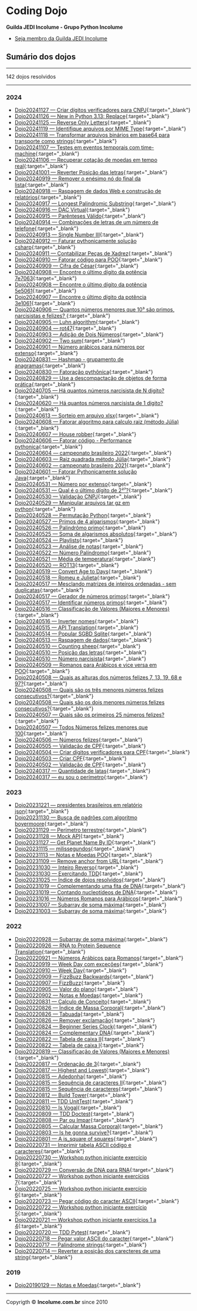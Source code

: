 # Coding Dojo

**Guilda JEDI Incolume - Grupo Python Incolume**

- [Seja membro da Guilda JEDI Incolume](https://discord.gg/eBNamXVtBW)

## Sumário dos dojos

---

142 dojos resolvidos

---



### 2024

 - [Dojo20241127 &#8212; Criar dígitos verificadores para CNPJ](https://github.com/incolume-jedi/coding-dojo/tree/dev/incolume/py/coding_dojo_jedi/dojo20241127/README.md){:target="_blank"}
 - [Dojo20241126 &#8212; New in Python 3.13: Replace](https://github.com/incolume-jedi/coding-dojo/tree/dev/incolume/py/coding_dojo_jedi/dojo20241126/README.md){:target="_blank"}
 - [Dojo20241125 &#8212; Reverse Only Letters](https://github.com/incolume-jedi/coding-dojo/tree/dev/incolume/py/coding_dojo_jedi/dojo20241125/README.md){:target="_blank"}
 - [Dojo20241119 &#8212; Identifique arquivos por MIME Type](https://github.com/incolume-jedi/coding-dojo/tree/dev/incolume/py/coding_dojo_jedi/dojo20241119/README.md){:target="_blank"}
 - [Dojo20241118 &#8212; Transformar arquivos binários em base64 para transporte como strings](https://github.com/incolume-jedi/coding-dojo/tree/dev/incolume/py/coding_dojo_jedi/dojo20241118/README.md){:target="_blank"}
 - [Dojo20241107 &#8212; Testes em eventos temporais com time-machine](https://github.com/incolume-jedi/coding-dojo/tree/dev/incolume/py/coding_dojo_jedi/dojo20241107/README.md){:target="_blank"}
 - [Dojo20241106 &#8212; Recuperar cotação de moedas em tempo real](https://github.com/incolume-jedi/coding-dojo/tree/dev/incolume/py/coding_dojo_jedi/dojo20241106/README.md){:target="_blank"}
 - [Dojo20241001 &#8212; Reverter Posição das letras](https://github.com/incolume-jedi/coding-dojo/tree/dev/incolume/py/coding_dojo_jedi/dojo20241001/README.md){:target="_blank"}
 - [Dojo20240919 &#8212; Remover o enésimo nó do final da lista](https://github.com/incolume-jedi/coding-dojo/tree/dev/incolume/py/coding_dojo_jedi/dojo20240919/README.md){:target="_blank"}
 - [Dojo20240918 &#8212; Raspagem de dados Web e construção de relatórios](https://github.com/incolume-jedi/coding-dojo/tree/dev/incolume/py/coding_dojo_jedi/dojo20240918/README.md){:target="_blank"}
 - [Dojo20240917 &#8212; Longest Palindromic Substring](https://github.com/incolume-jedi/coding-dojo/tree/dev/incolume/py/coding_dojo_jedi/dojo20240917/README.md){:target="_blank"}
 - [Dojo20240916 &#8212; DAC Virtual](https://github.com/incolume-jedi/coding-dojo/tree/dev/incolume/py/coding_dojo_jedi/dojo20240916/README.md){:target="_blank"}
 - [Dojo20240915 &#8212; Parênteses Válido](https://github.com/incolume-jedi/coding-dojo/tree/dev/incolume/py/coding_dojo_jedi/dojo20240915/README.md){:target="_blank"}
 - [Dojo20240914 &#8212; Combinações de letras de um número de telefone](https://github.com/incolume-jedi/coding-dojo/tree/dev/incolume/py/coding_dojo_jedi/dojo20240914/README.md){:target="_blank"}
 - [Dojo20240913 &#8212; Single Number III](https://github.com/incolume-jedi/coding-dojo/tree/dev/incolume/py/coding_dojo_jedi/dojo20240913/README.md){:target="_blank"}
 - [Dojo20240912 &#8212; Faturar pythonicamente solução csharp](https://github.com/incolume-jedi/coding-dojo/tree/dev/incolume/py/coding_dojo_jedi/dojo20240912/README.md){:target="_blank"}
 - [Dojo20240911 &#8212; Contabilizar Peças de Xadrez](https://github.com/incolume-jedi/coding-dojo/tree/dev/incolume/py/coding_dojo_jedi/dojo20240911/README.md){:target="_blank"}
 - [Dojo20240910 &#8212; Fatorar código para POO](https://github.com/incolume-jedi/coding-dojo/tree/dev/incolume/py/coding_dojo_jedi/dojo20240910/README.md){:target="_blank"}
 - [Dojo20240909 &#8212; Cifra de César](https://github.com/incolume-jedi/coding-dojo/tree/dev/incolume/py/coding_dojo_jedi/dojo20240909/README.md){:target="_blank"}
 - [Dojo20240908 &#8212; Encontre o último dígito da potência 7e7063](https://github.com/incolume-jedi/coding-dojo/tree/dev/incolume/py/coding_dojo_jedi/dojo20240908/problem2.md){:target="_blank"}
 - [Dojo20240908 &#8212; Encontre o último dígito da potência 5e5061](https://github.com/incolume-jedi/coding-dojo/tree/dev/incolume/py/coding_dojo_jedi/dojo20240908/problem1.md){:target="_blank"}
 - [Dojo20240907 &#8212; Encontre o último dígito da potência 3e1061](https://github.com/incolume-jedi/coding-dojo/tree/dev/incolume/py/coding_dojo_jedi/dojo20240907/README.md){:target="_blank"}
 - [Dojo20240906 &#8212; Quantos números menores que 10³ são primos, narcisistas e felizes? ](https://github.com/incolume-jedi/coding-dojo/tree/dev/incolume/py/coding_dojo_jedi/dojo20240906/README.md){:target="_blank"}
 - [Dojo20240905 &#8212; Luhn algorithm](https://github.com/incolume-jedi/coding-dojo/tree/dev/incolume/py/coding_dojo_jedi/dojo20240905/README.md){:target="_blank"}
 - [Dojo20240904 &#8212; rot47](https://github.com/incolume-jedi/coding-dojo/tree/dev/incolume/py/coding_dojo_jedi/dojo20240904/README.md){:target="_blank"}
 - [Dojo20240903 &#8212; Adição de Dois Números](https://github.com/incolume-jedi/coding-dojo/tree/dev/incolume/py/coding_dojo_jedi/dojo20240903/README.md){:target="_blank"}
 - [Dojo20240902 &#8212; Two sum](https://github.com/incolume-jedi/coding-dojo/tree/dev/incolume/py/coding_dojo_jedi/dojo20240902/README.md){:target="_blank"}
 - [Dojo20240901 &#8212; Número arábicos para números por extenso](https://github.com/incolume-jedi/coding-dojo/tree/dev/incolume/py/coding_dojo_jedi/dojo20240901/README.md){:target="_blank"}
 - [Dojo20240831 &#8212; Hashmap - grupamento de anagramas](https://github.com/incolume-jedi/coding-dojo/tree/dev/incolume/py/coding_dojo_jedi/dojo20240831/README.md){:target="_blank"}
 - [Dojo20240830 &#8212; Fatoração pythônica](https://github.com/incolume-jedi/coding-dojo/tree/dev/incolume/py/coding_dojo_jedi/dojo20240830/README.md){:target="_blank"}
 - [Dojo20240829 &#8212; Use a descompactação de objetos de forma prática](https://github.com/incolume-jedi/coding-dojo/tree/dev/incolume/py/coding_dojo_jedi/dojo20240829/README.md){:target="_blank"}
 - [Dojo20240705 &#8212; Há quantos números narcisista de N digito?](https://github.com/incolume-jedi/coding-dojo/tree/dev/incolume/py/coding_dojo_jedi/dojo20240705/README.md){:target="_blank"}
 - [Dojo20240620 &#8212; Há quantos números narcisista de 1 digito?](https://github.com/incolume-jedi/coding-dojo/tree/dev/incolume/py/coding_dojo_jedi/dojo20240620/README.md){:target="_blank"}
 - [Dojo20240613 &#8212; Sorteio em arquivo xlsx](https://github.com/incolume-jedi/coding-dojo/tree/dev/incolume/py/coding_dojo_jedi/dojo20240613/README.md){:target="_blank"}
 - [Dojo20240608 &#8212; Fatorar algoritmo para calculo raiz (método Júlia)](https://github.com/incolume-jedi/coding-dojo/tree/dev/incolume/py/coding_dojo_jedi/dojo20240608/README.md){:target="_blank"}
 - [Dojo20240607 &#8212; House robber](https://github.com/incolume-jedi/coding-dojo/tree/dev/incolume/py/coding_dojo_jedi/dojo20240607/README.md){:target="_blank"}
 - [Dojo20240606 &#8212; Fatorar código - Performance pythonica](https://github.com/incolume-jedi/coding-dojo/tree/dev/incolume/py/coding_dojo_jedi/dojo20240606/README.md){:target="_blank"}
 - [Dojo20240604 &#8212; campeonato brasileiro 2022](https://github.com/incolume-jedi/coding-dojo/tree/dev/incolume/py/coding_dojo_jedi/dojo20240604/README.md){:target="_blank"}
 - [Dojo20240603 &#8212; Raiz quadrada método Júlia](https://github.com/incolume-jedi/coding-dojo/tree/dev/incolume/py/coding_dojo_jedi/dojo20240603/README.md){:target="_blank"}
 - [Dojo20240602 &#8212; campeonato brasileiro 2021](https://github.com/incolume-jedi/coding-dojo/tree/dev/incolume/py/coding_dojo_jedi/dojo20240602/README.md){:target="_blank"}
 - [Dojo20240601 &#8212; Fatorar Pythonicamente solução Java](https://github.com/incolume-jedi/coding-dojo/tree/dev/incolume/py/coding_dojo_jedi/dojo20240601/README.md){:target="_blank"}
 - [Dojo20240531 &#8212; Número por extenso](https://github.com/incolume-jedi/coding-dojo/tree/dev/incolume/py/coding_dojo_jedi/dojo20240531/problema2.md){:target="_blank"}
 - [Dojo20240531 &#8212; Qual é o último dígito de 2²⁷?](https://github.com/incolume-jedi/coding-dojo/tree/dev/incolume/py/coding_dojo_jedi/dojo20240531/problema1.md){:target="_blank"}
 - [Dojo20240530 &#8212; Validação CNPJ](https://github.com/incolume-jedi/coding-dojo/tree/dev/incolume/py/coding_dojo_jedi/dojo20240530/README.md){:target="_blank"}
 - [Dojo20240529 &#8212; Manipular arquivos tar gz em python](https://github.com/incolume-jedi/coding-dojo/tree/dev/incolume/py/coding_dojo_jedi/dojo20240529/README.md){:target="_blank"}
 - [Dojo20240528 &#8212; Permutação Python](https://github.com/incolume-jedi/coding-dojo/tree/dev/incolume/py/coding_dojo_jedi/dojo20240528/README.md){:target="_blank"}
 - [Dojo20240527 &#8212; Primos de 4 algarismos](https://github.com/incolume-jedi/coding-dojo/tree/dev/incolume/py/coding_dojo_jedi/dojo20240527/README.md){:target="_blank"}
 - [Dojo20240526 &#8212; Palindrômo primo](https://github.com/incolume-jedi/coding-dojo/tree/dev/incolume/py/coding_dojo_jedi/dojo20240526/README.md){:target="_blank"}
 - [Dojo20240525 &#8212; Soma de algarismos absolutos](https://github.com/incolume-jedi/coding-dojo/tree/dev/incolume/py/coding_dojo_jedi/dojo20240525/README.md){:target="_blank"}
 - [Dojo20240524 &#8212; Playlists](https://github.com/incolume-jedi/coding-dojo/tree/dev/incolume/py/coding_dojo_jedi/dojo20240524/README.md){:target="_blank"}
 - [Dojo20240523 &#8212; Análise de notas](https://github.com/incolume-jedi/coding-dojo/tree/dev/incolume/py/coding_dojo_jedi/dojo20240523/README.md){:target="_blank"}
 - [Dojo20240522 &#8212; Número Palíndromo](https://github.com/incolume-jedi/coding-dojo/tree/dev/incolume/py/coding_dojo_jedi/dojo20240522/README.md){:target="_blank"}
 - [Dojo20240521 &#8212; Média de temperatura](https://github.com/incolume-jedi/coding-dojo/tree/dev/incolume/py/coding_dojo_jedi/dojo20240521/README.md){:target="_blank"}
 - [Dojo20240520 &#8212; ROT13](https://github.com/incolume-jedi/coding-dojo/tree/dev/incolume/py/coding_dojo_jedi/dojo20240520/README.md){:target="_blank"}
 - [Dojo20240519 &#8212; Convert Age to Days](https://github.com/incolume-jedi/coding-dojo/tree/dev/incolume/py/coding_dojo_jedi/dojo20240519/README.md){:target="_blank"}
 - [Dojo20240518 &#8212; Romeu e Julieta](https://github.com/incolume-jedi/coding-dojo/tree/dev/incolume/py/coding_dojo_jedi/dojo20240518/README.md){:target="_blank"}
 - [Dojo20240517 &#8212; Mesclando matrizes de inteiros ordenadas - sem duplicatas](https://github.com/incolume-jedi/coding-dojo/tree/dev/incolume/py/coding_dojo_jedi/dojo20240517/problema3.md){:target="_blank"}
 - [Dojo20240517 &#8212; Gerador de números primos](https://github.com/incolume-jedi/coding-dojo/tree/dev/incolume/py/coding_dojo_jedi/dojo20240517/problema2.md){:target="_blank"}
 - [Dojo20240517 &#8212; Identificar números primos](https://github.com/incolume-jedi/coding-dojo/tree/dev/incolume/py/coding_dojo_jedi/dojo20240517/problema1.md){:target="_blank"}
 - [Dojo20240516 &#8212; Classificação de Valores (Maiores e Menores)](https://github.com/incolume-jedi/coding-dojo/tree/dev/incolume/py/coding_dojo_jedi/dojo20240516/problema3.md){:target="_blank"}
 - [Dojo20240516 &#8212; Inverter nomes](https://github.com/incolume-jedi/coding-dojo/tree/dev/incolume/py/coding_dojo_jedi/dojo20240516/problema2.md){:target="_blank"}
 - [Dojo20240515 &#8212; API Translation](https://github.com/incolume-jedi/coding-dojo/tree/dev/incolume/py/coding_dojo_jedi/dojo20240515/README.md){:target="_blank"}
 - [Dojo20240514 &#8212; Popular SGBD Sqlite](https://github.com/incolume-jedi/coding-dojo/tree/dev/incolume/py/coding_dojo_jedi/dojo20240514/README.md){:target="_blank"}
 - [Dojo20240513 &#8212; Raspagem de dados](https://github.com/incolume-jedi/coding-dojo/tree/dev/incolume/py/coding_dojo_jedi/dojo20240513/README.md){:target="_blank"}
 - [Dojo20240510 &#8212; Counting sheep](https://github.com/incolume-jedi/coding-dojo/tree/dev/incolume/py/coding_dojo_jedi/dojo20240510/problema3.md){:target="_blank"}
 - [Dojo20240510 &#8212; Posição das letras](https://github.com/incolume-jedi/coding-dojo/tree/dev/incolume/py/coding_dojo_jedi/dojo20240510/problema2.md){:target="_blank"}
 - [Dojo20240510 &#8212; Número narcisista](https://github.com/incolume-jedi/coding-dojo/tree/dev/incolume/py/coding_dojo_jedi/dojo20240510/problema1.md){:target="_blank"}
 - [Dojo20240509 &#8212; Romanos para Arábicos e vice versa em POO](https://github.com/incolume-jedi/coding-dojo/tree/dev/incolume/py/coding_dojo_jedi/dojo20240509/README.md){:target="_blank"}
 - [Dojo20240508 &#8212; Quais as alturas dos números felizes 7, 13, 19, 68 e 97?](https://github.com/incolume-jedi/coding-dojo/tree/dev/incolume/py/coding_dojo_jedi/dojo20240508/problema3.md){:target="_blank"}
 - [Dojo20240508 &#8212; Quais são os três menores números felizes consecutivos?](https://github.com/incolume-jedi/coding-dojo/tree/dev/incolume/py/coding_dojo_jedi/dojo20240508/problema2.md){:target="_blank"}
 - [Dojo20240508 &#8212; Quais são os dois menores números felizes consecutivos?](https://github.com/incolume-jedi/coding-dojo/tree/dev/incolume/py/coding_dojo_jedi/dojo20240508/problema1.md){:target="_blank"}
 - [Dojo20240507 &#8212; Quais são os primeiros 25 números felizes?](https://github.com/incolume-jedi/coding-dojo/tree/dev/incolume/py/coding_dojo_jedi/dojo20240507/problema2.md){:target="_blank"}
 - [Dojo20240507 &#8212; Todos Números felizes menores que 100](https://github.com/incolume-jedi/coding-dojo/tree/dev/incolume/py/coding_dojo_jedi/dojo20240507/problema1.md){:target="_blank"}
 - [Dojo20240506 &#8212; Números felizes](https://github.com/incolume-jedi/coding-dojo/tree/dev/incolume/py/coding_dojo_jedi/dojo20240506/README.md){:target="_blank"}
 - [Dojo20240505 &#8212; Validação de CPF](https://github.com/incolume-jedi/coding-dojo/tree/dev/incolume/py/coding_dojo_jedi/dojo20240505/README.md){:target="_blank"}
 - [Dojo20240504 &#8212; Criar dígitos verificadores para CPF](https://github.com/incolume-jedi/coding-dojo/tree/dev/incolume/py/coding_dojo_jedi/dojo20240504/README.md){:target="_blank"}
 - [Dojo20240503 &#8212; Criar CPF](https://github.com/incolume-jedi/coding-dojo/tree/dev/incolume/py/coding_dojo_jedi/dojo20240503/README.md){:target="_blank"}
 - [Dojo20240502 &#8212; Validação de CPF](https://github.com/incolume-jedi/coding-dojo/tree/dev/incolume/py/coding_dojo_jedi/dojo20240502/README.md){:target="_blank"}
 - [Dojo20240317 &#8212; Quantidade de latas](https://github.com/incolume-jedi/coding-dojo/tree/dev/incolume/py/coding_dojo_jedi/dojo20240317/problema2.md){:target="_blank"}
 - [Dojo20240317 &#8212; eu sou o perímetro](https://github.com/incolume-jedi/coding-dojo/tree/dev/incolume/py/coding_dojo_jedi/dojo20240317/problema1.md){:target="_blank"}


### 2023

 - [Dojo20231221 &#8212; presidentes brasileiros em relatório json](https://github.com/incolume-jedi/coding-dojo/tree/dev/incolume/py/coding_dojo_jedi/dojo20231221/README.md){:target="_blank"}
 - [Dojo20231130 &#8212; Busca de padrões com algoritmo boyermoore](https://github.com/incolume-jedi/coding-dojo/tree/dev/incolume/py/coding_dojo_jedi/dojo20231130/README.md){:target="_blank"}
 - [Dojo20231129 &#8212; Perímetro terrestre](https://github.com/incolume-jedi/coding-dojo/tree/dev/incolume/py/coding_dojo_jedi/dojo20231129/README.md){:target="_blank"}
 - [Dojo20231128 &#8212; Mock API](https://github.com/incolume-jedi/coding-dojo/tree/dev/incolume/py/coding_dojo_jedi/dojo20231128/README.md){:target="_blank"}
 - [Dojo20231127 &#8212; Get Planet Name By ID](https://github.com/incolume-jedi/coding-dojo/tree/dev/incolume/py/coding_dojo_jedi/dojo20231127/README.md){:target="_blank"}
 - [Dojo20231115 &#8212; milissegundos](https://github.com/incolume-jedi/coding-dojo/tree/dev/incolume/py/coding_dojo_jedi/dojo20231115/README.md){:target="_blank"}
 - [Dojo20231113 &#8212; Notas e Moedas POO](https://github.com/incolume-jedi/coding-dojo/tree/dev/incolume/py/coding_dojo_jedi/dojo20231113/README.md){:target="_blank"}
 - [Dojo20231109 &#8212; Remove anchor from URL](https://github.com/incolume-jedi/coding-dojo/tree/dev/incolume/py/coding_dojo_jedi/dojo20231109/README.md){:target="_blank"}
 - [Dojo20231030 &#8212; Inteiro Reverso](https://github.com/incolume-jedi/coding-dojo/tree/dev/incolume/py/coding_dojo_jedi/dojo20231030/problema2.md){:target="_blank"}
 - [Dojo20231030 &#8212; Exercitando TDD](https://github.com/incolume-jedi/coding-dojo/tree/dev/incolume/py/coding_dojo_jedi/dojo20231030/problema1.md){:target="_blank"}
 - [Dojo20231025 &#8212; Índice de dojos resolvidos](https://github.com/incolume-jedi/coding-dojo/tree/dev/incolume/py/coding_dojo_jedi/dojo20231025/README.md){:target="_blank"}
 - [Dojo20231019 &#8212; Complementando uma fita de DNA](https://github.com/incolume-jedi/coding-dojo/tree/dev/incolume/py/coding_dojo_jedi/dojo20231019/resolucao2.md){:target="_blank"}
 - [Dojo20231019 &#8212; Contando nucleotídeos de DNA](https://github.com/incolume-jedi/coding-dojo/tree/dev/incolume/py/coding_dojo_jedi/dojo20231019/Resolucao1.md){:target="_blank"}
 - [Dojo20231016 &#8212; Números Romanos para Arábicos](https://github.com/incolume-jedi/coding-dojo/tree/dev/incolume/py/coding_dojo_jedi/dojo20231016/README.md){:target="_blank"}
 - [Dojo20231007 &#8212; Subarray de soma máxima](https://github.com/incolume-jedi/coding-dojo/tree/dev/incolume/py/coding_dojo_jedi/dojo20231007/README.md){:target="_blank"}
 - [Dojo20231003 &#8212; Subarray de soma máxima](https://github.com/incolume-jedi/coding-dojo/tree/dev/incolume/py/coding_dojo_jedi/dojo20231003/README.md){:target="_blank"}


### 2022

 - [Dojo20220928 &#8212; Subarray de soma máxima](https://github.com/incolume-jedi/coding-dojo/tree/dev/incolume/py/coding_dojo_jedi/dojo20220928/README.md){:target="_blank"}
 - [Dojo20220926 &#8212; RNA to Protein Sequence Translation](https://github.com/incolume-jedi/coding-dojo/tree/dev/incolume/py/coding_dojo_jedi/dojo20220926/README.md){:target="_blank"}
 - [Dojo20220921 &#8212; Números Arábicos para Romanos](https://github.com/incolume-jedi/coding-dojo/tree/dev/incolume/py/coding_dojo_jedi/dojo20220921/README.md){:target="_blank"}
 - [Dojo20220919 &#8212; Week Day com exceções](https://github.com/incolume-jedi/coding-dojo/tree/dev/incolume/py/coding_dojo_jedi/dojo20220919/README.md){:target="_blank"}
 - [Dojo20220910 &#8212; Week Day](https://github.com/incolume-jedi/coding-dojo/tree/dev/incolume/py/coding_dojo_jedi/dojo20220910/README.md){:target="_blank"}
 - [Dojo20220909 &#8212; FizzBuzz Backwards](https://github.com/incolume-jedi/coding-dojo/tree/dev/incolume/py/coding_dojo_jedi/dojo20220909/README.md){:target="_blank"}
 - [Dojo20220907 &#8212; FizzBuzz](https://github.com/incolume-jedi/coding-dojo/tree/dev/incolume/py/coding_dojo_jedi/dojo20220907/README.md){:target="_blank"}
 - [Dojo20220905 &#8212; Valor do plano](https://github.com/incolume-jedi/coding-dojo/tree/dev/incolume/py/coding_dojo_jedi/dojo20220905/README.md){:target="_blank"}
 - [Dojo20220902 &#8212; Notas e Moedas](https://github.com/incolume-jedi/coding-dojo/tree/dev/incolume/py/coding_dojo_jedi/dojo20220902/README.md){:target="_blank"}
 - [Dojo20220831 &#8212; Calculo de Conceito](https://github.com/incolume-jedi/coding-dojo/tree/dev/incolume/py/coding_dojo_jedi/dojo20220831/README.md){:target="_blank"}
 - [Dojo20220826 &#8212; Índice de Massa Corporal](https://github.com/incolume-jedi/coding-dojo/tree/dev/incolume/py/coding_dojo_jedi/dojo20220826/problema3.md){:target="_blank"}
 - [Dojo20220826 &#8212; Tabuada](https://github.com/incolume-jedi/coding-dojo/tree/dev/incolume/py/coding_dojo_jedi/dojo20220826/problema2.md){:target="_blank"}
 - [Dojo20220826 &#8212; Remover exclamação](https://github.com/incolume-jedi/coding-dojo/tree/dev/incolume/py/coding_dojo_jedi/dojo20220826/problema1.md){:target="_blank"}
 - [Dojo20220824 &#8212; Beginner Series  Clock](https://github.com/incolume-jedi/coding-dojo/tree/dev/incolume/py/coding_dojo_jedi/dojo20220824/problema2.md){:target="_blank"}
 - [Dojo20220824 &#8212; Complementary DNA](https://github.com/incolume-jedi/coding-dojo/tree/dev/incolume/py/coding_dojo_jedi/dojo20220824/problema1.md){:target="_blank"}
 - [Dojo20220822 &#8212; Tabela de caixa II](https://github.com/incolume-jedi/coding-dojo/tree/dev/incolume/py/coding_dojo_jedi/dojo20220822/problema2.md){:target="_blank"}
 - [Dojo20220822 &#8212; Tabela de caixa I](https://github.com/incolume-jedi/coding-dojo/tree/dev/incolume/py/coding_dojo_jedi/dojo20220822/problema1.md){:target="_blank"}
 - [Dojo20220819 &#8212; Classificação de Valores (Maiores e Menores)](https://github.com/incolume-jedi/coding-dojo/tree/dev/incolume/py/coding_dojo_jedi/dojo20220819/README.md){:target="_blank"}
 - [Dojo20220817 &#8212; Ordenação de 3](https://github.com/incolume-jedi/coding-dojo/tree/dev/incolume/py/coding_dojo_jedi/dojo20220817/problema2.md){:target="_blank"}
 - [Dojo20220817 &#8212; Highest and Lowest](https://github.com/incolume-jedi/coding-dojo/tree/dev/incolume/py/coding_dojo_jedi/dojo20220817/problema1.md){:target="_blank"}
 - [Dojo20220815 &#8212; Adedonha](https://github.com/incolume-jedi/coding-dojo/tree/dev/incolume/py/coding_dojo_jedi/dojo20220815/problema3.md){:target="_blank"}
 - [Dojo20220815 &#8212; Sequência de caracteres II](https://github.com/incolume-jedi/coding-dojo/tree/dev/incolume/py/coding_dojo_jedi/dojo20220815/problema2.md){:target="_blank"}
 - [Dojo20220815 &#8212; Sequência de caracteres](https://github.com/incolume-jedi/coding-dojo/tree/dev/incolume/py/coding_dojo_jedi/dojo20220815/problema1.md){:target="_blank"}
 - [Dojo20220812 &#8212; Build Tower](https://github.com/incolume-jedi/coding-dojo/tree/dev/incolume/py/coding_dojo_jedi/dojo20220812/README.md){:target="_blank"}
 - [Dojo20220811 &#8212; TDD UnitTest](https://github.com/incolume-jedi/coding-dojo/tree/dev/incolume/py/coding_dojo_jedi/dojo20220811/README.md){:target="_blank"}
 - [Dojo20220810 &#8212; Is Vogal](https://github.com/incolume-jedi/coding-dojo/tree/dev/incolume/py/coding_dojo_jedi/dojo20220810/README.md){:target="_blank"}
 - [Dojo20220809 &#8212; TDD Doctest](https://github.com/incolume-jedi/coding-dojo/tree/dev/incolume/py/coding_dojo_jedi/dojo20220809/README.md){:target="_blank"}
 - [Dojo20220808 &#8212; Par ou Impar](https://github.com/incolume-jedi/coding-dojo/tree/dev/incolume/py/coding_dojo_jedi/dojo20220808/README.md){:target="_blank"}
 - [Dojo20220805 &#8212; Calcular Massa Corporal](https://github.com/incolume-jedi/coding-dojo/tree/dev/incolume/py/coding_dojo_jedi/dojo20220805/README.md){:target="_blank"}
 - [Dojo20220803 &#8212; Is he gonna survive?](https://github.com/incolume-jedi/coding-dojo/tree/dev/incolume/py/coding_dojo_jedi/dojo20220803/README.md){:target="_blank"}
 - [Dojo20220801 &#8212; A is_square of squares](https://github.com/incolume-jedi/coding-dojo/tree/dev/incolume/py/coding_dojo_jedi/dojo20220801/README.md){:target="_blank"}
 - [Dojo20220731 &#8212; Imprimir tabela ASCII código e caracteres](https://github.com/incolume-jedi/coding-dojo/tree/dev/incolume/py/coding_dojo_jedi/dojo20220731/README.md){:target="_blank"}
 - [Dojo20220730 &#8212; Workshop python iniciante exercício 8](https://github.com/incolume-jedi/coding-dojo/tree/dev/incolume/py/coding_dojo_jedi/dojo20220730/README.md){:target="_blank"}
 - [Dojo20220729 &#8212; Conversão de DNA para RNA](https://github.com/incolume-jedi/coding-dojo/tree/dev/incolume/py/coding_dojo_jedi/dojo20220729/README.md){:target="_blank"}
 - [Dojo20220727 &#8212; Workshop python iniciante exercícios 7](https://github.com/incolume-jedi/coding-dojo/tree/dev/incolume/py/coding_dojo_jedi/dojo20220727/README.md){:target="_blank"}
 - [Dojo20220725 &#8212; Workshop python iniciante exercício 6](https://github.com/incolume-jedi/coding-dojo/tree/dev/incolume/py/coding_dojo_jedi/dojo20220725/README.md){:target="_blank"}
 - [Dojo20220723 &#8212; Pegar código do caracter ASCII](https://github.com/incolume-jedi/coding-dojo/tree/dev/incolume/py/coding_dojo_jedi/dojo20220723/README.md){:target="_blank"}
 - [Dojo20220722 &#8212; Workshop python iniciante exercício 5](https://github.com/incolume-jedi/coding-dojo/tree/dev/incolume/py/coding_dojo_jedi/dojo20220722/README.md){:target="_blank"}
 - [Dojo20220721 &#8212; Workshop python iniciante exercícios 1 a 4](https://github.com/incolume-jedi/coding-dojo/tree/dev/incolume/py/coding_dojo_jedi/dojo20220721/README.md){:target="_blank"}
 - [Dojo20220720 &#8212; TDD Pytest](https://github.com/incolume-jedi/coding-dojo/tree/dev/incolume/py/coding_dojo_jedi/dojo20220720/README.md){:target="_blank"}
 - [Dojo20220718 &#8212; Pegar valor ASCII do caracter](https://github.com/incolume-jedi/coding-dojo/tree/dev/incolume/py/coding_dojo_jedi/dojo20220718/README.md){:target="_blank"}
 - [Dojo20220717 &#8212; Palindrome strings](https://github.com/incolume-jedi/coding-dojo/tree/dev/incolume/py/coding_dojo_jedi/dojo20220717/README.md){:target="_blank"}
 - [Dojo20220714 &#8212; Reverter a posição dos carecteres de uma string](https://github.com/incolume-jedi/coding-dojo/tree/dev/incolume/py/coding_dojo_jedi/dojo20220714/README.md){:target="_blank"}


### 2019

 - [Dojo20190129 &#8212; Notas e Moedas](https://github.com/incolume-jedi/coding-dojo/tree/dev/incolume/py/coding_dojo_jedi/dojo20190129/README.md){:target="_blank"}

---

Copyrigth &copy; **Incolume.com.br** since 2010
